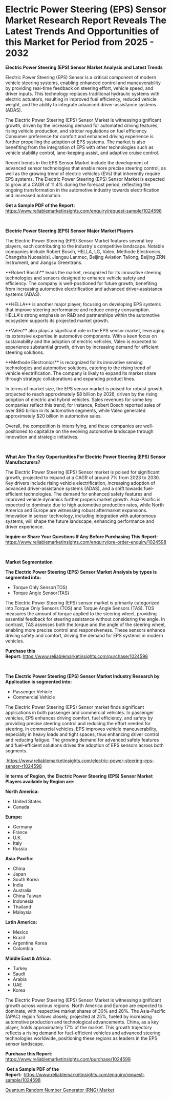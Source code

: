 <p><h1>Electric Power Steering (EPS) Sensor Market Research Report Reveals The Latest Trends And Opportunities of this Market for Period from 2025 - 2032</h1></p><p><strong>Electric Power Steering (EPS) Sensor Market Analysis and Latest Trends</strong></p>
<p><p>Electric Power Steering (EPS) Sensor is a critical component of modern vehicle steering systems, enabling enhanced control and maneuverability by providing real-time feedback on steering effort, vehicle speed, and driver inputs. This technology replaces traditional hydraulic systems with electric actuators, resulting in improved fuel efficiency, reduced vehicle weight, and the ability to integrate advanced driver-assistance systems (ADAS).</p><p>The Electric Power Steering (EPS) Sensor Market is witnessing significant growth, driven by the increasing demand for automated driving features, rising vehicle production, and stricter regulations on fuel efficiency. Consumer preference for comfort and enhanced driving experience is further propelling the adoption of EPS systems. The market is also benefiting from the integration of EPS with other technologies such as vehicle stability control, lane-keeping assist, and adaptive cruise control.</p><p>Recent trends in the EPS Sensor Market include the development of advanced sensor technologies that enable more precise steering control, as well as the growing trend of electric vehicles (EVs) that inherently require EPS systems. The Electric Power Steering (EPS) Sensor Market is expected to grow at a CAGR of 11.4% during the forecast period, reflecting the ongoing transformation in the automotive industry towards electrification and increased automation.</p></p>
<p><strong>Get a Sample PDF of the Report:&nbsp;</strong> <a href="https://www.reliablemarketinsights.com/enquiry/request-sample/1024598?utm_campaign=2176&utm_medium=2&utm_source=Github&utm_content=ia&utm_term=12022025&utm_id=electric-power-steering-eps-sensor">https://www.reliablemarketinsights.com/enquiry/request-sample/1024598</a></p>
<p>&nbsp;</p>
<p><strong>Electric Power Steering (EPS) Sensor Major Market Players</strong></p>
<p><p>The Electric Power Steering (EPS) Sensor Market features several key players, each contributing to the industry's competitive landscape. Notable companies include Robert Bosch, HELLA, LG, Valeo, Methode Electronics, Changsha Nuosaixisi, Jiangsu Lanmec, Beijing Aviation Tailong, Beijing ZRN Instrument, and Jiangsu Greentrans.</p><p>**Robert Bosch** leads the market, recognized for its innovative steering technologies and sensors designed to enhance vehicle safety and efficiency. The company is well-positioned for future growth, benefiting from increasing automotive electrification and advanced driver-assistance systems (ADAS).</p><p>**HELLA** is another major player, focusing on developing EPS systems that improve steering performance and reduce energy consumption. HELLA's strong emphasis on R&D and partnerships within the automotive ecosystem supports its projected market growth.</p><p>**Valeo** also plays a significant role in the EPS sensor market, leveraging its extensive expertise in automotive components. With a keen focus on sustainability and the adoption of electric vehicles, Valeo is expected to experience substantial growth, driven by increasing demand for efficient steering solutions.</p><p>**Methode Electronics** is recognized for its innovative sensing technologies and automotive solutions, catering to the rising trend of vehicle electrification. The company is likely to expand its market share through strategic collaborations and expanding product lines.</p><p>In terms of market size, the EPS sensor market is poised for robust growth, projected to reach approximately $8 billion by 2026, driven by the rising adoption of electric and hybrid vehicles. Sales revenues for some key companies reflect this trend; for instance, Robert Bosch reported sales of over $80 billion in its automotive segments, while Valeo generated approximately $20 billion in automotive sales.</p><p>Overall, the competition is intensifying, and these companies are well-positioned to capitalize on the evolving automotive landscape through innovation and strategic initiatives.</p></p>
<p>&nbsp;</p>
<p><strong>What Are The Key Opportunities For Electric Power Steering (EPS) Sensor Manufacturers?</strong></p>
<p><p>The Electric Power Steering (EPS) Sensor market is poised for significant growth, projected to expand at a CAGR of around 7% from 2023 to 2030. Key drivers include rising vehicle electrification, increasing adoption of advanced driver-assistance systems (ADAS), and a shift towards fuel-efficient technologies. The demand for enhanced safety features and improved vehicle dynamics further propels market growth. Asia-Pacific is expected to dominate due to high automotive production rates, while North America and Europe are witnessing robust aftermarket expansions. Innovation in sensor technology, including integration with autonomous systems, will shape the future landscape, enhancing performance and driver experience.</p></p>
<p><strong>Inquire or Share Your Questions If Any Before Purchasing This Report:</strong> <a href="https://www.reliablemarketinsights.com/enquiry/pre-order-enquiry/1024598?utm_campaign=2176&utm_medium=2&utm_source=Github&utm_content=ia&utm_term=12022025&utm_id=electric-power-steering-eps-sensor">https://www.reliablemarketinsights.com/enquiry/pre-order-enquiry/1024598</a></p>
<p>&nbsp;</p>
<p><strong>Market Segmentation</strong></p>
<p><strong>The Electric Power Steering (EPS) Sensor Market Analysis by types is segmented into:</strong></p>
<p><ul><li>Torque Only Sensor(TOS)</li><li>Torque Angle Sensor(TAS)</li></ul></p>
<p><p>The Electric Power Steering (EPS) sensor market is primarily categorized into Torque Only Sensors (TOS) and Torque Angle Sensors (TAS). TOS measures the amount of torque applied to the steering wheel, providing essential feedback for steering assistance without considering the angle. In contrast, TAS assesses both the torque and the angle of the steering wheel, enabling more precise control and responsiveness. These sensors enhance driving safety and comfort, driving the demand for EPS systems in modern vehicles.</p></p>
<p><strong>Purchase this Report:&nbsp;</strong><a href="https://www.reliablemarketinsights.com/purchase/1024598?utm_campaign=2176&utm_medium=2&utm_source=Github&utm_content=ia&utm_term=12022025&utm_id=electric-power-steering-eps-sensor">https://www.reliablemarketinsights.com/purchase/1024598</a></p>
<p>&nbsp;</p>
<p><strong>The Electric Power Steering (EPS) Sensor Market Industry Research by Application is segmented into:</strong></p>
<p><ul><li>Passenger Vehicle</li><li>Commercial Vehicle</li></ul></p>
<p><p>The Electric Power Steering (EPS) Sensor market finds significant applications in both passenger and commercial vehicles. In passenger vehicles, EPS enhances driving comfort, fuel efficiency, and safety by providing precise steering control and reducing the effort needed for steering. In commercial vehicles, EPS improves vehicle maneuverability, especially in heavy loads and tight spaces, thus enhancing driver control and reducing fatigue. The growing demand for advanced safety features and fuel-efficient solutions drives the adoption of EPS sensors across both segments.</p></p>
<p><a href="https://www.reliablemarketinsights.com/electric-power-steering-eps-sensor-r1024598?utm_campaign=2176&utm_medium=2&utm_source=Github&utm_content=ia&utm_term=12022025&utm_id=electric-power-steering-eps-sensor">&nbsp;https://www.reliablemarketinsights.com/electric-power-steering-eps-sensor-r1024598</a></p>
<p><strong>In terms of Region, the Electric Power Steering (EPS) Sensor Market Players available by Region are:</strong></p>
<p>
    <p> <strong> North America: </strong>
        <ul>
            <li>United States</li>
            <li>Canada</li>
        </ul>
        </p> 
    <p> <strong> Europe: </strong>
        <ul>
            <li>Germany</li>
            <li>France</li>
            <li>U.K.</li>
            <li>Italy</li>
            <li>Russia</li>
        </ul>
        </p> 
    <p> <strong> Asia-Pacific: </strong>
        <ul>
            <li>China</li>
            <li>Japan</li>
            <li>South Korea</li>
            <li>India</li>
            <li>Australia</li>
            <li>China Taiwan</li>
            <li>Indonesia</li>
            <li>Thailand</li>
            <li>Malaysia</li>
        </ul>
        </p> 
    <p> <strong> Latin America: </strong>
        <ul>
            <li>Mexico</li>
            <li>Brazil</li>
            <li>Argentina Korea</li>
            <li>Colombia</li>
        </ul>
        </p> 
    <p> <strong> Middle East & Africa: </strong>
        <ul>
            <li>Turkey</li>
            <li>Saudi</li>
            <li>Arabia</li>
            <li>UAE</li>
            <li>Korea</li>
        </ul>
    </p>
    </p>
<p><p>The Electric Power Steering (EPS) Sensor Market is witnessing significant growth across various regions. North America and Europe are expected to dominate, with respective market shares of 30% and 28%. The Asia-Pacific (APAC) region follows closely, projected at 25%, fueled by increasing automotive production and technological advancements. China, as a key player, holds approximately 17% of the market. This growth trajectory reflects a rising demand for fuel-efficient vehicles and advanced steering technologies worldwide, positioning these regions as leaders in the EPS sensor landscape.</p></p>
<p><strong>Purchase this Report: </strong><a href="https://www.reliablemarketinsights.com/purchase/1024598?utm_campaign=2176&utm_medium=2&utm_source=Github&utm_content=ia&utm_term=12022025&utm_id=electric-power-steering-eps-sensor">https://www.reliablemarketinsights.com/purchase/1024598</a></p>
<p>&nbsp;<strong>Get a Sample PDF of the Report:&nbsp;&nbsp;</strong><a href="https://www.reliablemarketinsights.com/enquiry/request-sample/1024598?utm_campaign=2176&utm_medium=2&utm_source=Github&utm_content=ia&utm_term=12022025&utm_id=electric-power-steering-eps-sensor">https://www.reliablemarketinsights.com/enquiry/request-sample/1024598</a></p>
<p><strong></strong></p>
<p><p><a href="https://github.com/delindacallegari68/Market-Research-Report-List-1/blob/main/quantum-random-number-generator-rng-market.md?utm_campaign=2176&utm_medium=2&utm_source=Github&utm_content=ia&utm_term=12022025&utm_id=electric-power-steering-eps-sensor">Quantum Random Number Generator (RNG) Market</a></p></p>